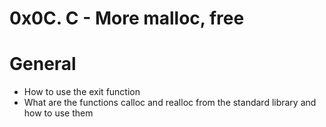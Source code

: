 # 0x0C. C - More malloc, free

# General
- How to use the exit function
- What are the functions calloc and realloc from the standard library and how to use them
